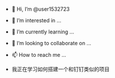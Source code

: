 - 👋 Hi, I’m @user1532723
- 👀 I’m interested in ...
- 🌱 I’m currently learning ...
- 💞️ I’m looking to collaborate on ...
- 📫 How to reach me ...

- 我正在学习如何搭建一个和钉钉类似的项目

<!---
user1532723/user1532723 is a ✨ special ✨ repository because its `README.md` (this file) appears on your GitHub profile.
You can click the Preview link to take a look at your changes.
--->
